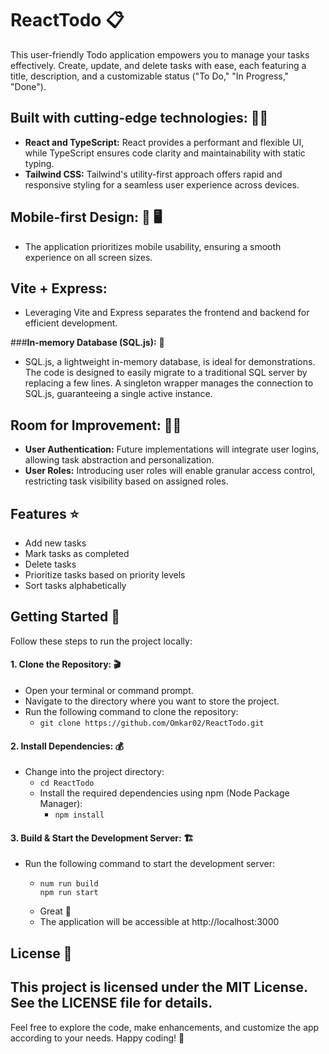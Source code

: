 # ReactTodo 📋

This user-friendly Todo application empowers you to manage your tasks effectively. Create, update, and delete tasks with ease, each featuring a title, description, and a customizable status ("To Do," "In Progress," "Done").  

## **Built with cutting-edge technologies:** 🥷🏻

* **React and TypeScript:** React provides a performant and flexible UI, while TypeScript ensures code clarity and maintainability with static typing.
* **Tailwind CSS:** Tailwind's utility-first approach offers rapid and responsive styling for a seamless user experience across devices.

## **Mobile-first Design:**  📱 🖥️
* The application prioritizes mobile usability, ensuring a smooth experience on all screen sizes.

## **Vite + Express:**  
* Leveraging Vite and Express separates the frontend and backend for efficient development.

###**In-memory Database (SQL.js):** 🧠
* SQL.js, a lightweight in-memory database, is ideal for demonstrations. The code is designed to easily migrate to a traditional SQL server by replacing a few lines. A singleton wrapper manages the connection to SQL.js, guaranteeing a single active instance.

## **Room for Improvement:** 💪🏻

* **User Authentication:**  Future implementations will integrate user logins, allowing task abstraction and personalization.
* **User Roles:**  Introducing user roles will enable granular access control, restricting task visibility based on assigned roles.


## Features ⭐️
* Add new tasks
* Mark tasks as completed
* Delete tasks
* Prioritize tasks based on priority levels
* Sort tasks alphabetically

## Getting Started 🚀
Follow these steps to run the project locally:

#### 1. Clone the Repository: 🎬
* Open your terminal or command prompt.
* Navigate to the directory where you want to store the project.
* Run the following command to clone the repository:
  * ``` git clone https://github.com/Omkar02/ReactTodo.git ```
#### 2. Install Dependencies: 💰
* Change into the project directory:
  * ``` cd ReactTodo ```
  * Install the required dependencies using npm (Node Package Manager):
    * ``` npm install ```
#### 3. Build & Start the Development Server: 🏗️
* Run the following command to start the development server:
  * ```
    num run build
    npm run start
    ```
  * Great 🎉
  * The application will be accessible at http://localhost:3000

## License 🪪
This project is licensed under the MIT License. See the LICENSE file for details.
----
Feel free to explore the code, make enhancements, and customize the app according to your needs. Happy coding! 🚀



